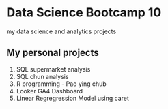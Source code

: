 # Data Science Bootcamp 10
my data science and analytics projects

## My personal projects

1. SQL supermarket analysis
2. SQL chun analysis
3. R programming - Pao ying chub
4. Looker GA4 Dashboard
5. Linear Regregression Model using caret
